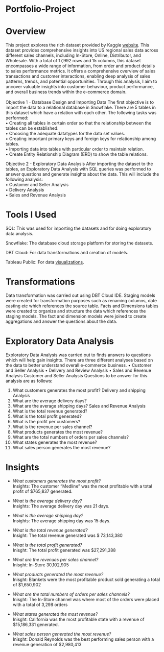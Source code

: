 # Portfolio-Project
# Overview

This project explores the rich dataset provided by Kaggle [website](https://www.kaggle.com/datasets/talhabu/us-regional-sales-data). This dataset provides comprehensive insights into US regional sales data across different sales channels, including In-Store, Online, Distributor, and Wholesale. With a total of 17,992 rows and 15 columns, this dataset encompasses a wide range of information, from order and product details to sales performance metrics. It offers a comprehensive overview of sales transactions and customer interactions, enabling deep analysis of sales patterns, trends, and potential opportunities. Through this analysis, I aim to uncover valuable insights into customer behaviour, product performance, and overall business trends within the e-commerce domain. <br />
<br />
Objective 1 - Database Design and Importing Data
The first objective is to import the data to a relational database in Snowflake. There are 5 tables in this dataset which have a relation with each other. The following tasks was performed: <br />
•	Creating all tables in certain order so that the relationship between the tables can be established. <br />
•	Choosing the adequate datatypes for the data set values. <br />
•	Creating important primary keys and foreign keys for relationship among tables. <br />
•	Importing data into tables with particular order to maintain relation. <br />
•	Create Entity Relationship Diagram (ERD) to show the table relations. <br />

Objective 2 - Exploratory Data Analysis
After importing the dataset to the tables, an Exploratory Data Analysis with SQL queries was performed to answer questions and generate insights about the data. This will include the following analysis: <br />
•	Customer and Seller Analysis <br />
•	Delivery Analysis <br />
•	Sales and Revenue Analysis <br />

# Tools I Used
SQL: This was used for importing the datasets and for doing exploratory data analysis. <br />

Snowflake: The database cloud storage platform for storing the datasets. <br />

DBT Cloud: For data transformations and creation of models. <br />

Tableau Public: For data [visualizations](https://public.tableau.com/app/profile/omorede.iguma/viz/USREGIONALSALESDASHBOARD_2024/Dashboard). <br />

# Transformations
Data transformation was carried out using DBT Cloud IDE. Staging models were created for transformation purposes such as renaming columns, date casting etc which references the source table. Facts and Dimensions tables were created to organize and structure the data which references the staging models. The fact and dimension models were joined to create aggregations and answer the questions about the data.
# Exploratory Data Analysis
Exploratory Data Analysis was carried out to finds answers to questions which will help gain insights. There are three different analyses based on the data to better understand overall e-commerce business.
•	Customer and Seller Analysis
•	Delivery and Review Analysis
•	Sales and Revenue Analysis 
Customer and Seller Analysis
Questions to be answer for this analysis are as follows:
1.	What customers generates the most profit?
Delivery and shipping Analysis
1.	What are the average delivery days?
2.	What are the average shipping days?
Sales and Revenue Analysis 
1.	What is the total revenue generated?
2.	What is the total profit generated?
3.	What is the profit per customers?
4.	What is the revenue per sales channel?
5.	What products generates the most revenue?
6.	What are the total numbers of orders per sales channels?
7.	What states generates the most revenue?
8.	What sales person generates the most revenue?

# Insights
* _What customers generates the most profit?_ <br />
Insights: The customer “Medline” was the most profitable with a total profit of $765,837 generated.

* _What is the average delivery day?_ <br />
Insights:	The average delivery day was 21 days.

* _What is the average shipping day?_ <br />
Insights:	The average shipping day was 15 days.

* _What is the total revenue generated?_ <br />
Insight: The total revenue generated was $ 73,143,380

* _What is the total profit generated?_ <br />
Inisght: The total profit generated was $27,291,388

* _What are the revenues per sales channel?_ <br />
Inisght: 
In-Store	30,102,905

* _What products generated the most revenue?_ <br />
Inisght: Blankets were the most profitable product sold generating a total of	$1,650,902


* _What are the total numbers of orders per sales channels?_ <br />
Inisght: The In-Store channel was where most of the orders were placed with a total of 3,298 orders

* _What states generated the most revenue?_ <br />
Inisght: California was the most profitable state with a revenue of $15,186,331 generated.

* _What sales person generated the most revenue?_ <br />
Inisght: Donald Reynolds was the best performing sales person with a revenue generation of $2,980,413


